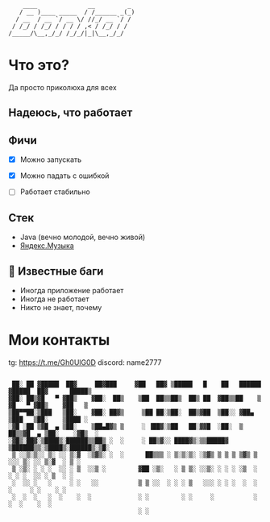 ```
    ____              __         _ 
   / __ )____ _____  / /______ _(_)
  / __  / __ `/ __ \/ //_/ __ `/ / 
 / /_/ / /_/ / / / / ,< / /_/ / /  
/_____/\__,_/_/ /_/_/|_|\__,_/_/   
```                                   

# Что это?

Да просто приколюха для всех


## Надеюсь, что работает


##  Фичи

* [x] Можно запускать
* [x] Можно падать с ошибкой
* [ ] Работает стабильно


## Стек

* Java (вечно молодой, вечно живой)
* [Яндекс.Музыка](https://music.yandex.ru/playlists/lk.346ecb01-7618-4a8e-9ee1-190194ac27e5)



## 🐛 Известные баги

* Иногда приложение работает
* Иногда не работает
* Никто не знает, почему

# Мои контакты
tg: https://t.me/Gh0UlG0D
discord: name2777

```

 ██░ ██ ▓█████  ██▓     ██▓███     ▓██   ██▓ ▒█████   █    ██   ██████ ▓█████  ██▓      █████▒
▓██░ ██▒▓█   ▀ ▓██▒    ▓██░  ██▒    ▒██  ██▒▒██▒  ██▒ ██  ▓██▒▒██    ▒ ▓█   ▀ ▓██▒    ▓██   ▒ 
▒██▀▀██░▒███   ▒██░    ▓██░ ██▓▒     ▒██ ██░▒██░  ██▒▓██  ▒██░░ ▓██▄   ▒███   ▒██░    ▒████ ░ 
░▓█ ░██ ▒▓█  ▄ ▒██░    ▒██▄█▓▒ ▒     ░ ▐██▓░▒██   ██░▓▓█  ░██░  ▒   ██▒▒▓█  ▄ ▒██░    ░▓█▒  ░ 
░▓█▒░██▓░▒████▒░██████▒▒██▒ ░  ░     ░ ██▒▓░░ ████▓▒░▒▒█████▓ ▒██████▒▒░▒████▒░██████▒░▒█░    
 ▒ ░░▒░▒░░ ▒░ ░░ ▒░▓  ░▒▓▒░ ░  ░      ██▒▒▒ ░ ▒░▒░▒░ ░▒▓▒ ▒ ▒ ▒ ▒▓▒ ▒ ░░░ ▒░ ░░ ▒░▓  ░ ▒ ░    
 ▒ ░▒░ ░ ░ ░  ░░ ░ ▒  ░░▒ ░         ▓██ ░▒░   ░ ▒ ▒░ ░░▒░ ░ ░ ░ ░▒  ░ ░ ░ ░  ░░ ░ ▒  ░ ░      
 ░  ░░ ░   ░     ░ ░   ░░           ▒ ▒ ░░  ░ ░ ░ ▒   ░░░ ░ ░ ░  ░  ░     ░     ░ ░    ░ ░    
 ░  ░  ░   ░  ░    ░  ░             ░ ░         ░ ░     ░           ░     ░  ░    ░  ░        
                                    ░ ░                                                       

```